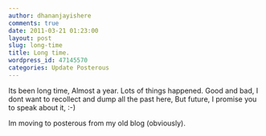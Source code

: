 ```yaml
---
author: dhananjayishere
comments: true
date: 2011-03-21 01:23:00
layout: post
slug: long-time
title: Long time.
wordpress_id: 47145570
categories: Update Posterous
---
```


Its been long time, Almost a year. Lots of things happened. Good and bad, I dont want to recollect and dump all the past here, But future, I promise you to speak about it, :-)

Im moving to posterous from my old blog (obviously).
